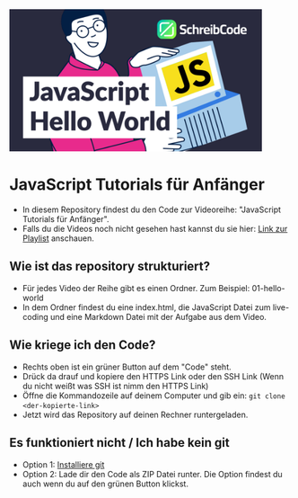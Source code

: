 <img src="https://github.com/SchreibCode/javascript-grundkurs-videos/blob/main/img/javascript-grundkurs-1.jpg" width="450" alt="Youtube Thumbnail"/>

# JavaScript Tutorials für Anfänger

-   In diesem Repository findest du den Code zur Videoreihe: "JavaScript Tutorials für Anfänger".
-   Falls du die Videos noch nicht gesehen hast kannst du sie hier:
    [Link zur Playlist](https://youtube.com/playlist?list=PL8BTCXcyT1WpsZQ2UVI1ULG3RumOqU_Mw) anschauen.

## Wie ist das repository strukturiert?

-   Für jedes Video der Reihe gibt es einen Ordner. Zum Beispiel: 01-hello-world
-   In dem Ordner findest du eine index.html, die JavaScript Datei zum live-coding und eine Markdown Datei mit der Aufgabe aus dem Video.

## Wie kriege ich den Code?

-   Rechts oben ist ein grüner Button auf dem "Code" steht.
-   Drück da drauf und kopiere den HTTPS Link oder den SSH Link (Wenn du nicht weißt was SSH ist nimm den HTTPS Link)
-   Öffne die Kommandozeile auf deinem Computer und gib ein: `git clone <der-kopierte-link>`
-   Jetzt wird das Repository auf deinen Rechner runtergeladen.

## Es funktioniert nicht / Ich habe kein git

-   Option 1: [Installiere git](https://www.atlassian.com/de/git/tutorials/install-git)
-   Option 2: Lade dir den Code als ZIP Datei runter. Die Option findest du auch wenn du auf den grünen Button klickst.
